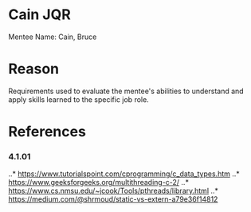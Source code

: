 # Cain JQR

Mentee Name: Cain, Bruce

# Reason

Requirements used to evaluate the mentee's abilities to understand and
apply skills learned to the specific job role.

# References
### 4.1.01
..* https://www.tutorialspoint.com/cprogramming/c_data_types.htm
..* https://www.geeksforgeeks.org/multithreading-c-2/
..* https://www.cs.nmsu.edu/~jcook/Tools/pthreads/library.html
..* https://medium.com/@shrmoud/static-vs-extern-a79e36f14812
